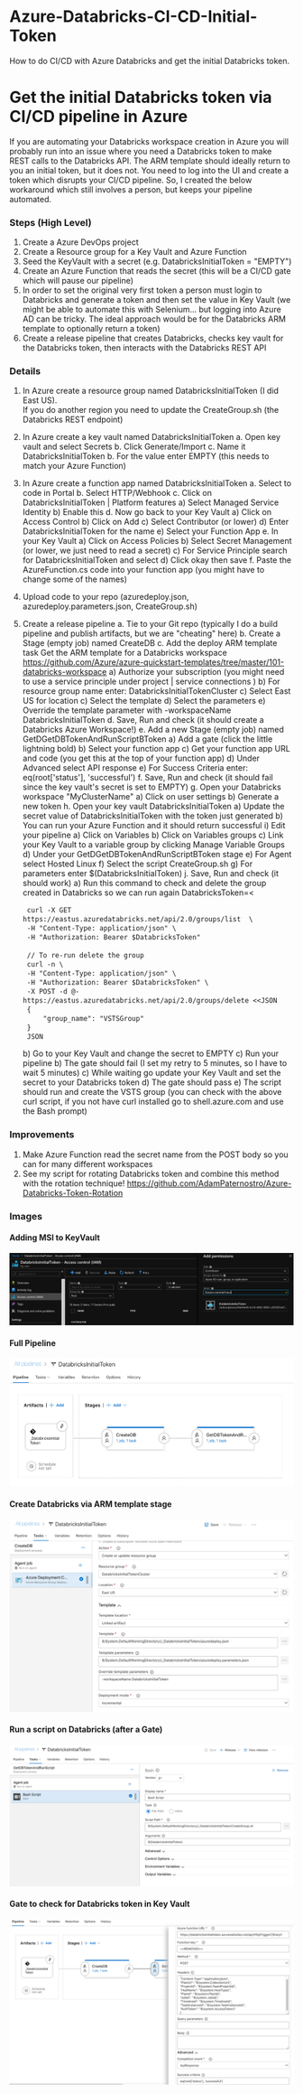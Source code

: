 # Azure-Databricks-CI-CD-Initial-Token
How to do CI/CD with Azure Databricks and get the initial Databricks token.

# Get the initial Databricks token via CI/CD pipeline in Azure

If you are automating your Databricks workspace creation in Azure you will probably run into an issue where you need a Databricks token to make REST calls to the Databricks API.  The ARM template should ideally return to you an initial token, but it does not.  You need to log into the UI and create a token which disrupts your CI/CD pipeline. So, I created the below workaround which still involves a person, but keeps your pipeline automated.

### Steps (High Level)
1. Create a Azure DevOps project 
2. Create a Resource group for a Key Vault and Azure Function
3. Seed the KeyVault with a secret (e.g. DatabricksInitialToken = "EMPTY") 
4. Create an Azure Function that reads the secret (this will be a CI/CD gate which will pause our pipeline)
5. In order to set the original very first token a person must login to Databricks and generate a token and then set the value in Key Vault (we might be able to automate this with Selenium... but logging into Azure AD can be tricky.  The ideal approach would be for the Databricks ARM template to optionally return a token)
5. Create a release pipeline that creates Databricks, checks key vault for the Databricks token, then interacts with the Databricks REST API

### Details
1. In Azure create a resource group named DatabricksInitialToken (I did East US).  
   If you do another region you need to update the CreateGroup.sh (the Databricks REST endpoint)
2. In Azure create a key vault named DatabricksInitialToken
   a. Open key vault and select Secrets
   b. Click Generate/Import
   c. Name it DatabricksInitialToken
   b. For the value enter EMPTY (this needs to match your Azure Function)
3. In Azure create a function app named DatabricksInitialToken
   a. Select to code in Portal
   b. Select HTTP/Webhook
   c. Click on DatabricksInitialToken | Platform features
      a) Select Managed Service Identity
      b) Enable this
   d. Now go back to your Key Vault
      a) Click on Access Control
      b) Click on Add
      c) Select Contributor (or lower)
      d) Enter DatabricksInitialToken for the name
      e) Select your Function App
   e. In your Key Vault 
      a) Click on Access Policies
      b) Select Secret Management (or lower, we just need to read a secret)
      c) For Service Principle search for DatabricksInitialToken and select
      d) Click okay then save
   f. Paste the AzureFunction.cs code into your function app (you might have to change some of the names)

4. Upload code to your repo (azuredeploy.json, azuredeploy.parameters.json, CreateGroup.sh)
5. Create a release pipeline
   a. Tie to your Git repo 
      (typically I do a build pipeline and publish artifacts, but we are "cheating" here)
   b. Create a Stage (empty job) named CreateDB
   c. Add the deploy ARM template task
      Get the ARM template for a Databricks workspace
      https://github.com/Azure/azure-quickstart-templates/tree/master/101-databricks-workspace
      a) Authorize your subscription (you might need to use a service principle under project | service connections )
      b) For resource group name enter: DatabricksInitialTokenCluster
      c) Select East US for location
      c) Select the template
      d) Select the parameters
      e) Override the template parameter with -workspaceName DatabricksInitialToken
   d. Save, Run and check (it should create a Databricks Azure Workspace!)
   e. Add a new Stage (empty job) named GetDGetDBTokenAndRunScriptBToken
      a) Add a gate (click the little lightning bold)
      b) Select your function app
      c) Get your function app URL and code (you get this at the top of your function app)
      d) Under Advanced select API response
      e) For Success Criteria enter: eq(root['status'], 'successful')
   f. Save, Run and check (it should fail since the key vault's secret is set to EMPTY)
   g. Open your Databricks workspace "MyClusterName"
      a) Click on user settings
      b) Generate a new token
   h. Open your key vault DatabricksInitialToken
      a) Update the secret value of DatabricksInitialToken with the token just generated
      b) You can run your Azure Function and it should return successful
   i) Edit your pipeline
      a) Click on Variables
      b) Click on Variables groups
      c) Link your Key Vault to a variable group by clicking Manage Variable Groups
      d) Under your GetDGetDBTokenAndRunScriptBToken stage 
      e) For Agent select Hosted Linux
      f) Select the script CreateGroup.sh
      g) For parameters enter $(DatabricksInitialToken)
    j. Save, Run and check (it should work)
      a) Run this command to check and delete the group created in Databricks so we can run again
        DatabricksToken=<<REPLACE TOKEN>
        
        curl -X GET  https://eastus.azuredatabricks.net/api/2.0/groups/list  \
        -H "Content-Type: application/json" \
        -H "Authorization: Bearer $DatabricksToken" 

        // To re-run delete the group
        curl -n \
        -H "Content-Type: application/json" \
        -H "Authorization: Bearer $DatabricksToken" \
        -X POST -d @- https://eastus.azuredatabricks.net/api/2.0/groups/delete <<JSON
        {
            "group_name": "VSTSGroup"
        }
        JSON
      b) Go to your Key Vault and change the secret to EMPTY
      c) Run your pipeline
      b) The gate should fail (I set my retry to 5 minutes, so I have to wait 5 minutes)
      c) While waiting go update your Key Vault and set the secret to your Databricks token
      d) The gate should pass
      e) The script should run and create the VSTS group (you can check with the above curl script, if you not have curl installed go to shell.azure.com and use the Bash prompt)

### Improvements
1. Make Azure Function read the secret name from the POST body so you can for many different workspaces
2. See my script for rotating Databricks token and combine this method with the rotation technique!
   https://github.com/AdamPaternostro/Azure-Databricks-Token-Rotation


### Images

#### Adding MSI to KeyVault
![alt tag](https://raw.githubusercontent.com/AdamPaternostro/Azure-Databricks-CI-CD-Initial-Token/master/images/KeyVault-MSI.png)

#### Full Pipeline
![alt tag](https://raw.githubusercontent.com/AdamPaternostro/Azure-Databricks-CI-CD-Initial-Token/master/images/Full-Pipeline.png)

#### Create Databricks via ARM template stage
![alt tag](https://raw.githubusercontent.com/AdamPaternostro/Azure-Databricks-CI-CD-Initial-Token/master/images/Pipeline-CreateDB-Stage.png)

#### Run a script on Databricks (after a Gate)
![alt tag](https://raw.githubusercontent.com/AdamPaternostro/Azure-Databricks-CI-CD-Initial-Token/master/images/GetDBTokenAndRunScriptStage.png)

#### Gate to check for Databricks token in Key Vault
![alt tag](https://raw.githubusercontent.com/AdamPaternostro/Azure-Databricks-CI-CD-Initial-Token/master/images/Deployment-Gate.png)
